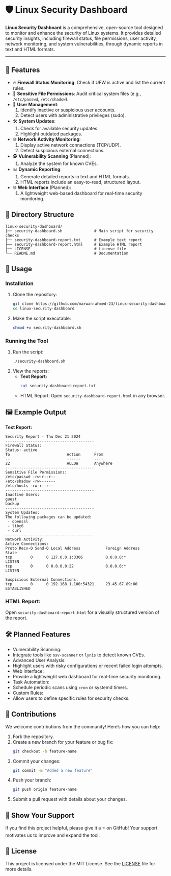 # 🛡️ Linux Security Dashboard

**Linux Security Dashboard** is a comprehensive, open-source tool designed to monitor and enhance the security of Linux systems. It provides detailed security insights, including firewall status, file permissions, user activity, network monitoring, and system vulnerabilities, through dynamic reports in text and HTML formats.

---

## 🚀 Features
- 🔥 **Firewall Status Monitoring**: Check if UFW is active and list the current rules.
- 🔐 **Sensitive File Permissions**: Audit critical system files (e.g., `/etc/passwd`, `/etc/shadow`).
- 👤 **User Management**:
  1. Identify inactive or suspicious user accounts.
  2. Detect users with administrative privileges (sudo).
- 🛠️ **System Updates**:
  1. Check for available security updates.
  2. Highlight outdated packages.
- 🌐 **Network Activity Monitoring**:
  1. Display active network connections (TCP/UDP).
  2. Detect suspicious external connections.
- 🕵️ **Vulnerability Scanning** (Planned):
  1. Analyze the system for known CVEs.
- 📊 **Dynamic Reporting**:
  1. Generate detailed reports in text and HTML formats.
  2. HTML reports include an easy-to-read, structured layout.
- 🌐 **Web Interface** (Planned):
  1. A lightweight web-based dashboard for real-time security monitoring.


## 📂 Directory Structure

```plaintext
linux-security-dashboard/
├── security-dashboard.sh              # Main script for security checks
├── security-dashboard-report.txt      # Example text report
├── security-dashboard-report.html     # Example HTML report
├── LICENSE                            # License file
└── README.md                          # Documentation
```

## 📖 Usage
### Installation
1. Clone the repository:
    ```bash
    git clone https://github.com/marwan-ahmed-23/linux-security-dashboard.git
    cd linux-security-dashboard
    ```
2. Make the script executable:
    ```bash
    chmod +x security-dashboard.sh
    ```
### Running the Tool
1. Run the script:
    ```bash
    ./security-dashboard.sh
    ```
2. View the reports:
    - **Text Report:**
        ```bash
        cat security-dashboard-report.txt
        ```
    - HTML Report: Open `security-dashboard-report.html` in any browser.

## 🖼️ Example Output
**Text Report:**
```plaintext
Security Report - Thu Dec 21 2024
---------------------------------------
Firewall Status:
Status: active
To                         Action      From
--                         ------      ----
22                         ALLOW       Anywhere
---------------------------------------
Sensitive File Permissions:
/etc/passwd -rw-r--r--
/etc/shadow -rw-------
/etc/hosts -rw-r--r--
---------------------------------------
Inactive Users:
guest
backup
---------------------------------------
System Updates:
The following packages can be updated:
 - openssl
 - libc6
 - curl
---------------------------------------
Network Activity:
Active Connections:
Proto Recv-Q Send-Q Local Address           Foreign Address         State
tcp        0      0 127.0.0.1:3306          0.0.0.0:*               LISTEN
tcp        0      0 0.0.0.0:22              0.0.0.0:*               LISTEN

Suspicious External Connections:
tcp        0      0 192.168.1.100:54321     23.45.67.89:80          ESTABLISHED
```

### HTML Report:
Open `security-dashboard-report.html` for a visually structured version of the report.

## 🛠️ Planned Features
- Vulnerability Scanning:
- Integrate tools like `osv-scanner` or `lynis` to detect known CVEs.
- Advanced User Analysis:
- Highlight users with risky configurations or recent failed login attempts.
- Web Interface:
- Provide a lightweight web dashboard for real-time security monitoring.
- Task Automation:
- Schedule periodic scans using `cron` or systemd timers.
- Custom Rules:
- Allow users to define specific rules for security checks.

## 🤝 Contributions
We welcome contributions from the community! Here’s how you can help:

1. Fork the repository.
2. Create a new branch for your feature or bug fix:
    ```bash
    git checkout -b feature-name
    ```
3. Commit your changes:
    ```bash
    git commit -m "Added a new feature"
    ```
4. Push your branch:
    ```bash
    git push origin feature-name
    ```
5. Submit a pull request with details about your changes.

## 🌟 Show Your Support
If you find this project helpful, please give it a ⭐ on GitHub! Your support motivates us to improve and expand the tool.

## 🔖 License
This project is licensed under the MIT License. See the [LICENSE](LICENSE) file for more details.
